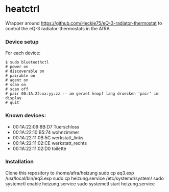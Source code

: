 # heatctrl
Wrapper around https://github.com/Heckie75/eQ-3-radiator-thermostat to control the eQ-3 radiator-thermostats in the AfRA.

### Device setup
For each device:

    $ sudo bluetoothctl
    # power on
    # discoverable on
    # pairable on
    # agent on
    # scan on
    # scan off
    # pair 00:1A:22:xx:yy:zz -- am geraet knopf lang druecken 'pair' im display
    # quit

### Known devices:
- 00:1A:22:09:8B:D7 Tuerschloss
- 00:1A:22:10:B5:74 wohnzimmer
- 00:1A:22:11:0B:5C werkstatt_links
- 00:1A:22:11:02:CE werkstatt_rechts
- 00:1A:22:11:02:D0 toilette

### Installation
Clone this repository to /home/afra/heizung
sudo cp eq3.exp /usr/local/bin/eq3.exp
sudo cp heizung.service /etc/systemd/system/
sudo systemctl enable heizung.service
sudo systemctl start heizung.service

